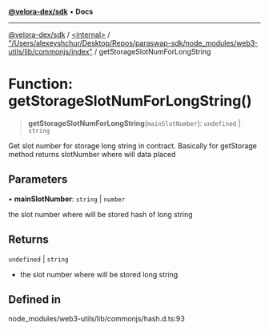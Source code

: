 [**@velora-dex/sdk**](../../../../README.md) • **Docs**

***

[@velora-dex/sdk](../../../../globals.md) / [\<internal\>](../../../README.md) / ["/Users/alexeyshchur/Desktop/Repos/paraswap-sdk/node\_modules/web3-utils/lib/commonjs/index"](../README.md) / getStorageSlotNumForLongString

# Function: getStorageSlotNumForLongString()

> **getStorageSlotNumForLongString**(`mainSlotNumber`): `undefined` \| `string`

Get slot number for storage long string in contract. Basically for getStorage method
returns slotNumber where will data placed

## Parameters

• **mainSlotNumber**: `string` \| `number`

the slot number where will be stored hash of long string

## Returns

`undefined` \| `string`

- the slot number where will be stored long string

## Defined in

node\_modules/web3-utils/lib/commonjs/hash.d.ts:93
